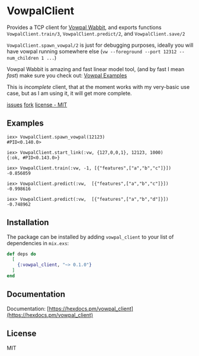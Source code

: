 # VowpalClient

Provides a TCP client for [Vowpal Wabbit](https://github.com/VowpalWabbit/vowpal_wabbit), and exports functions `VowpalClient.train/3`, `VowpalClient.predict/2`, and `VowpalClient.save/2`

`VowpalClient.spawn_vowpal/2` is just for debugging purposes, ideally you will have vowpal running somewhere else (`vw --foreground --port 12312 --num_children 1 ...`)

Vowpal Wabbit is amazing and fast linear model tool, (and by fast I mean *fast*)
make sure you check out: [Vowpal Examples](https://github.com/VowpalWabbit/vowpal_wabbit/wiki/Examples)

This is *incomplete* client, that at the moment works with my very-basic use case, but as I am using it, it will get more complete.

[issues](https://github.com/jackdoe/elixir-vowpal-client/issues) [fork](https://github.com/jackdoe/elixir-vowpal-client) [license - MIT](https://en.wikipedia.org/wiki/MIT_License)

## Examples

    iex> VowpalClient.spawn_vowpal(12123)
    #PID<0.140.0>

    iex> VowpalClient.start_link(:vw, {127,0,0,1}, 12123, 1000)
    {:ok, #PID<0.143.0>}

    iex> VowpalClient.train(:vw, -1, [{"features",["a","b","c"]}])
    -0.856059

    iex> VowpalClient.predict(:vw,  [{"features",["a","b","c"]}])
    -0.998616

    iex> VowpalClient.predict(:vw,  [{"features",["a","b","d"]}])
    -0.748962



## Installation

The package can be installed
by adding `vowpal_client` to your list of dependencies in `mix.exs`:

```elixir
def deps do
  [
    {:vowpal_client, "~> 0.1.0"}
  ]
end
```

## Documentation

Documentation: [https://hexdocs.pm/vowpal_client](https://hexdocs.pm/vowpal_client)


## License

MIT

